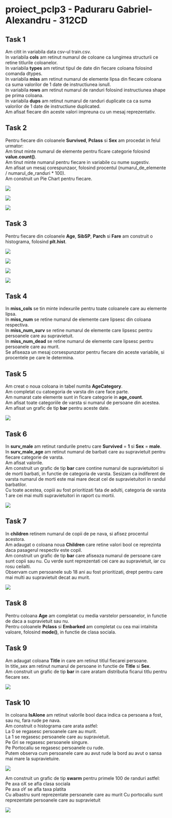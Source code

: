 # proiect_pclp3 - Paduraru Gabriel-Alexandru - 312CD

## Task 1
Am citit in variabila data csv-ul train.csv.  
In variabila **cols** am retinut numarul de coloane ca lungimea structurii ce retine titlurile coloanelor.  
In variabila **types** am retinut tipul de date din fiecare coloana folosind comanda dtypes.  
In variabila **miss** am retinut numarul de elemente lipsa din fiecare coloana ca suma valorilor de 1 date de instructiunea isnull.  
In variabila **rows** am retinut numarul de randuri folosind instructiunea shape pe prima coloana.  
In variabila **dups** am retinut numarul de randuri duplicate ca ca suma valorilor de 1 date de instructiune duplicated.  
Am afisat fiecare din aceste valori impreuna cu un mesaj reprezentativ.  

## Task 2
Pentru fiecare din coloanele **Survived**, **Pclass** si **Sex** am procedat in felul urmator:  
Am tinut minte numarul de elemente pentru ficare categorie folosind **value.count()**.  
Am tinut minte numarul pentru fiecare in variabile cu nume sugestiv.  
Am afisat un mesaj corespunzaor, folosind procentul (numarul_de_elemente / numarul_de_randuri * 100).  
Am construit un Pie Chart pentru fiecare.  

![](./out/2_1_Supravietuitori.png)

![](./out/2_2_Clasa.png)

![](./out/2_3_Sex.png)	

## Task 3
Pentru fiecare din coloanele **Age**, **SibSP**, **Parch** si **Fare** am construit o histograma, folosind **plt.hist**.

![](./out/3_1_Varsta.png)

![](./out/3_2_SibSp.png)

![](./out/3_3_Parch.png)

![](./out/3_4_Pretul_platit_pe_Bilet.png)

## Task 4
In **miss_cols** se tin minte indexurile pentru toate coloanele care au elemente lipsa.  
In **miss_num** se retine numarul de elemente care lipsesc din coloana respectiva.  
In **miss_num_surv** se retine numarul de elemente care lipsesc pentru persoanele care au supravietuit.  
In **miss_num_dead** se retine numarul de elemente care lipsesc pentru persoanele care au murit.  
Se afiseaza un mesaj corsespunzator pentru fiecare din aceste variabile, si procentele pe care le determina.  

## Task 5
Am creat o noua coloana in tabel numita **AgeCategory**.  
Am completat cu catoegoria de varsta din care face parte.  
Am numarat cate elemente sunt in ficare categorie in **age_count**.  
Am afisat toate categoriile de varsta si numarul de persoane din acestea.  
Am afisat un grafic de tip **bar** pentru aceste date.  

![](./out/5_Categoria_de_Varsta.png)

## Task 6
In **surv_male** am retinut randurile pnetru care **Survived** = **1** si **Sex** = **male**.  
In **surv_male_age** am retinut numarul de barbati care au supravietuit pentru fiecare categorie de varsta.  
Am afisat valorile.  
Am construit un grafic de tip **bar** care contine numarul de supravietuitori si de morti barbati, in functie de categoria de varsta.
Sesizam ca indiferent de varsta numarul de morti este mai mare decat cel de supravietuitori in randul barbatilor.   
Cu toate acestea, copiii au fost prioritizati fata de adulti, categoria de varsta 1 are cei mai multi supravietuitori in raport cu mortii.  

![](./out/6_Cetegora_de_Varsta_pentru_Barbatii_Supravietuitori.png)

## Task 7
In **children** retinem numarul de copii de pe nava, si afisez procentul acestora.  
Am adaugat o coloana noua **Children** care retine valori bool ce reprezinta daca pasagerul respectiv este copil.  
Am construit un grafic de tip **bar** care afiseaza numarul de persoane care sunt copii sau nu. Cu verde sunt reprezentati cei care au supravietuit, iar cu rosu ceilalti.  
Observam cum persoanele sub 18 ani au fost prioritizati, drept pentru care mai multi au supravietuit decat au murit.  

![](./out/7_Rata_de_Supravietuire_Copii_VS_Adulti.png)

## Task 8
Pentru coloana **Age** am completat cu media varstelor persoanelor, in functie de daca a supravietuit sau nu.  
Pentru coloanele **Pclass** si **Embarked** am completat cu cea mai intalnita valoare, folosind **mode()**, in functie de clasa sociala.  

## Task 9
Am adaugat coloana **Title** in care am retinut titlul fiecarei persoane.  
In title_sex am retinut numarul de persoane in functie de **Title** si **Sex**.  
Am construit un grafic de tip **bar** in care aratam distributia ficarui titlu pentru fiecare sex.

![](./out/9_Numarul_de_Persoane_pentru_fiecare_Titlu.png)

## Task 10
In coloana **IsAlone** am retinut valorile bool daca indica ca persoana a fost, sau nu, fara rude pe nava.  
Am construit o histograma care arata astfel:  
	La 0 se regasesc persoanele care au murit.  
    La 1 se regasesc persoanele care au supravietuit.  
    Pe Gri se regasesc persoanele singure.  
	Pe Portocaliu se regasesc persoanele cu rude.  
Putem observa cum persoanele care au avut rude la bord au avut o sansa mai mare la supravietuire.  

![](./out/10_1_Supravietuirea_in_funtie_de_Existenta_Rudelor.png)

Am construit un grafic de tip **swarm** pentru primele 100 de randuri astfel:  
	Pe axa oX se afla clasa sociala  
    Pe axa oY se afla taxa platita  
    Cu albastru sunt reprezentate persoanele care au murit
    Cu portocaliu sunt reprezentate persoanele care au supravietuit

![](./out/10_2_Relatia_dintre_Tarif_Clasa_si_Supravietuire.png)


